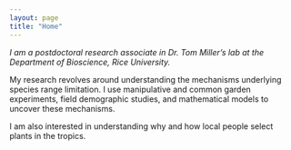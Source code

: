```yaml
---
layout: page
title: "Home"
---
```

*I am a postdoctoral research associate in Dr. Tom Miller’s lab at the Department of Bioscience, Rice University.* 

My research revolves around understanding the mechanisms underlying species range limitation. I use manipulative and common garden experiments, field demographic studies, and mathematical models to uncover these mechanisms. 

I am also interested in understanding why and how local people select plants in the tropics. 


